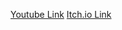 [Youtube Link](https://www.youtube.com/watch?v=SZQ8ujSx_8M)
[Itch.io Link](https://hilamghost.itch.io/protect-the-fox)

